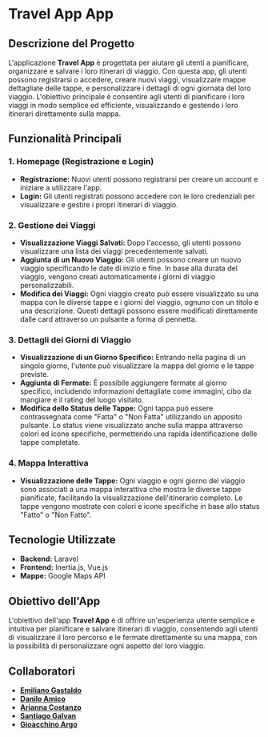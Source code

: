 # Travel App App

## Descrizione del Progetto

L'applicazione **Travel App** è progettata per aiutare gli utenti a pianificare, organizzare e salvare i loro itinerari di viaggio. Con questa app, gli utenti possono registrarsi o accedere, creare nuovi viaggi, visualizzare mappe dettagliate delle tappe, e personalizzare i dettagli di ogni giornata del loro viaggio. L'obiettivo principale è consentire agli utenti di pianificare i loro viaggi in modo semplice ed efficiente, visualizzando e gestendo i loro itinerari direttamente sulla mappa.

## Funzionalità Principali

### 1. Homepage (Registrazione e Login)
- **Registrazione:** Nuovi utenti possono registrarsi per creare un account e iniziare a utilizzare l'app.
- **Login:** Gli utenti registrati possono accedere con le loro credenziali per visualizzare e gestire i propri itinerari di viaggio.

### 2. Gestione dei Viaggi
- **Visualizzazione Viaggi Salvati:** Dopo l'accesso, gli utenti possono visualizzare una lista dei viaggi precedentemente salvati.
- **Aggiunta di un Nuovo Viaggio:** Gli utenti possono creare un nuovo viaggio specificando le date di inizio e fine. In base alla durata del viaggio, vengono creati automaticamente i giorni di viaggio personalizzabili.
- **Modifica dei Viaggi:** Ogni viaggio creato può essere visualizzato su una mappa con le diverse tappe e i giorni del viaggio, ognuno con un titolo e una descrizione. Questi dettagli possono essere modificati direttamente dalle card attraverso un pulsante a forma di pennetta.

### 3. Dettagli dei Giorni di Viaggio
- **Visualizzazione di un Giorno Specifico:** Entrando nella pagina di un singolo giorno, l'utente può visualizzare la mappa del giorno e le tappe previste.
- **Aggiunta di Fermate:** È possibile aggiungere fermate al giorno specifico, includendo informazioni dettagliate come immagini, cibo da mangiare e il rating del luogo visitato.
- **Modifica dello Status delle Tappe:** Ogni tappa può essere contrassegnata come "Fatta" o "Non Fatta" utilizzando un apposito pulsante. Lo status viene visualizzato anche sulla mappa attraverso colori ed icone specifiche, permettendo una rapida identificazione delle tappe completate.

### 4. Mappa Interattiva
- **Visualizzazione delle Tappe:** Ogni viaggio e ogni giorno del viaggio sono associati a una mappa interattiva che mostra le diverse tappe pianificate, facilitando la visualizzazione dell'itinerario completo. Le tappe vengono mostrate con colori e icone specifiche in base allo status "Fatto" o "Non Fatto".

## Tecnologie Utilizzate

- **Backend:** Laravel
- **Frontend:** Inertia.js, Vue.js
- **Mappe:** Google Maps API

## Obiettivo dell'App

L'obiettivo dell'app **Travel App** è di offrire un'esperienza utente semplice e intuitiva per pianificare e salvare itinerari di viaggio, consentendo agli utenti di visualizzare il loro percorso e le fermate direttamente su una mappa, con la possibilità di personalizzare ogni aspetto del loro viaggio.

## Collaboratori

- **[Emiliano Gastaldo](https://github.com/emilianogastaldo)**
- **[Danilo Amico](https://github.com/DaniAm94)**
- **[Arianna Costanzo](https://github.com/ariannacostanzo)**
- **[Santiago Galvan](https://github.com/SantiGalvan)**
- **[Gioacchino Argo](https://github.com/GioacchinoArgo)**
